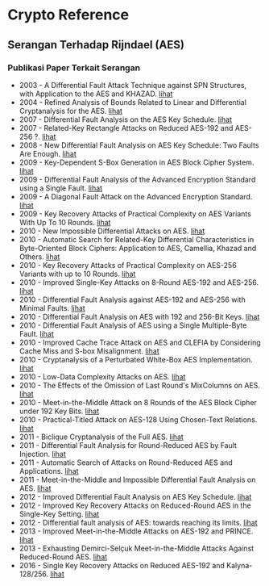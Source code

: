 # Crypto Reference

## Serangan Terhadap Rijndael (AES)

### Publikasi Paper Terkait Serangan

* 2003 - A Differential Fault Attack Technique against SPN Structures, with Application to the AES and KHAZAD. [lihat](2003.piret_quisquater.pdf)
* 2004 - Refined Analysis of Bounds Related to Linear and Differential Cryptanalysis for the AES. [lihat](2004.keliher.pdf)
* 2007 - Differential Fault Analysis on the AES Key Schedule. [lihat](2007.takahashi_fukunaga.pdf)
* 2007 - Related-Key Rectangle Attacks on Reduced AES-192 and AES-256 ?. [lihat](2007.kim_hong_preneel.pdf)
* 2008 - New Differential Fault Analysis on AES Key Schedule: Two Faults Are Enough. [lihat](2008.kim_quisquater.pdf)
* 2009 - Key-Dependent S-Box Generation in AES Block Cipher System. [lihat](2009.kazlauskas_kazlauskas.pdf)
* 2009 - Differential Fault Analysis of the Advanced Encryption Standard using a Single Fault. [lihat](2009.tunstall_mukhopadhyay.pdf)
* 2009 - A Diagonal Fault Attack on the Advanced Encryption Standard. [lihat](2009.saha_mukhopadhyay_roychowdhury.pdf)
* 2009 - Key Recovery Attacks of Practical Complexity on AES Variants With Up To 10 Rounds. [lihat](2009.biryukov_dunkelman_keller_khovratovich_shamir.pdf)
* 2010 - New Impossible Differential Attacks on AES. [lihat](2010.yuan.pdf)
* 2010 - Automatic Search for Related-Key Differential Characteristics in Byte-Oriented Block Ciphers: Application to AES, Camellia, Khazad and Others. [lihat](2010.biryukov_nikolic.pdf)
* 2010 - Key Recovery Attacks of Practical Complexity on AES-256 Variants with up to 10 Rounds. [lihat](2010.biryukov_dunkelman_keller_khovratovich_shamir.pdf)
* 2010 - Improved Single-Key Attacks on 8-Round AES-192 and AES-256. [lihat](2010.dunkelman_keller_shamir.pdf)
* 2010 - Differential Fault Analysis against AES-192 and AES-256 with Minimal Faults. [lihat](2010.kim.pdf)
* 2010 - Differential Fault Analysis on AES with 192 and 256-Bit Keys. [lihat](2010.takahashi_fukunaga.pdf)
* 2010 - Differential Fault Analysis of AES using a Single Multiple-Byte Fault. [lihat](2010.ali_mukhopadhyay_tunstall.pdf)
* 2010 - Improved Cache Trace Attack on AES and CLEFIA by Considering Cache Miss and S-box Misalignment. [lihat](2010.zhao_wang.pdf)
* 2010 - Cryptanalysis of a Perturbated White-Box AES Implementation. [lihat](2010.mulder_wyseur_preneel.pdf)
* 2010 - Low-Data Complexity Attacks on AES. [lihat](2010.bouillaguet_derbez_dunkelman_fouque_keller_rijmen.pdf)
* 2010 - The Effects of the Omission of Last Round's MixColumns on AES. [lihat](2010.dunkelman_keller.pdf)
* 2010 - Meet-in-the-Middle Attack on 8 Rounds of the AES Block Cipher under 192 Key Bits. [lihat](2010.wei_lu_hu.pdf)
* 2010 - Practical-Titled Attack on AES-128 Using Chosen-Text Relations. [lihat](2010.rijmen.pdf)
* 2011 - Biclique Cryptanalysis of the Full AES. [lihat](2011.bogdanov_khovratovich_rechberger.pdf)
* 2011 - Differential Fault Analysis for Round-Reduced AES by Fault Injection. [lihat](2011.park_moon_choi_kang_ha.pdf)
* 2011 - Automatic Search of Attacks on Round-Reduced AES and Applications. [lihat](2011.bouillaguet_derbez_fouque.pdf)
* 2011 - Meet-in-the-Middle and Impossible Differential Fault Analysis on AES. [lihat](2011.derbez_fouque_leresteux.pdf)
* 2012 - Improved Differential Fault Analysis on AES Key Schedule. [lihat](2012.kim.pdf)
* 2012 - Improved Key Recovery Attacks on Reduced-Round AES in the Single-Key Setting. [lihat](2012.derbez_fouque_jean.pdf)
* 2012 - Differential fault analysis of AES: towards reaching its limits. [lihat](2012.ali_mukhopadhyay_tunstall.pdf)
* 2013 - Improved Meet-in-the-Middle Attacks on AES-192 and PRINCE. [lihat](2013.li_jia_wang.pdf)
* 2013 - Exhausting Demirci-Selçuk Meet-in-the-Middle Attacks Against Reduced-Round AES. [lihat](2013.derbez_fouque.pdf)
* 2016 - Single Key Recovery Attacks on Reduced AES-192 and Kalyna-128/256. [lihat](2016.wang_zhu.pdf)